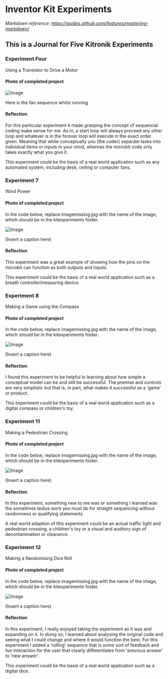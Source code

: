 # Inventor Kit Experiments

*Markdown reference: https://guides.github.com/features/mastering-markdown/*

## This is a Journal for Five Kitronik Experiments ##



### Experiment Four ###

Using a Transistor to Drive a Motor

#### Photo of completed project ####

![Image](deskfan.jpg)

Here is the fan sequence whilst running. 

#### Reflection ####

For this particular experiment it made grasping the concept of sequencial coding make sense for me. As in, a start loop will always preceed any other loop and whatever is in the forever loop will execute in the exact order given. Meaning that while conceptually you (the coder) separate tasks into individual items or inputs in your mind, whereas the microbit code only takes exactly what you give it.

This experiment could be the basis of a real world application such as any automated system, including desk, ceiling or computer fans.

### Experiment 7 ###

Wind Power

#### Photo of completed project ####
In the code below, replace imagemissing.jpg with the name of the image, which should be in the kitexperiments folder.

![Image](missingimage.png)

(Insert a caption here)

#### Reflection ####

This experiment was a great example of showing how the pins on the microbit can function as both outputs and inputs.

This experiment could be the basis of a real world application such as a breath controller/measuring device.

### Experiment 8 ###

Making a Game using the Compass

#### Photo of completed project ####
In the code below, replace imagemissing.jpg with the name of the image, which should be in the kitexperiments folder.

![Image](missingimage.png)

(Insert a caption here)

#### Reflection ####

I found this experiment to be helpful in learning about how simple a conceptual model can be and still be successful. The premise and controls are very simplistic but that is, in part, what makes it successful as a 'game' or product.

This experiment could be the basis of a real world application such as a digital compass or children's toy.

### Experiment 11 ###

Making a Pedestrian Crossing

#### Photo of completed project ####
In the code below, replace imagemissing.jpg with the name of the image, which should be in the kitexperiments folder.

![Image](missingimage.png)

(Insert a caption here)

#### Reflection ####

In this experiment, something new to me was or something I learned was the sometimes tedius work you must do for straight sequencing without randomness or qualifying statements.

 A real world adaption of this experiment could be an actual traffic light and pedestrian crossing, a children's toy or a         visual and auditory sign of decontamination or clearance.

### Experiment 12 ###

Making a Randomising Dice Roll

#### Photo of completed project ####
In the code below, replace imagemissing.jpg with the name of the image, which should be in the kitexperiments folder.

![Image](missingimage.png)

(Insert a caption here)

#### Reflection ####

In this experiment, I really enjoyed taking the experiment as it was and expanding on it. In doing so, I learned about analysing the original code and seeing what I could change and where it would function the best. For this experiment I added a 'rolling' sequence that is some sort of feedback and fun interaction for the user that clearly differentiates from 'previous answer' to 'new answer'. 

This experiment could be the basis of a real world application such as a digital dice.

